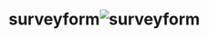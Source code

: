 # surveyform![surveyform](https://user-images.githubusercontent.com/102031418/183135365-e0a9165a-d5c8-46c7-9232-6c33a561265b.png)
